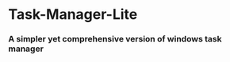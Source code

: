 <div>
<h1>Task-Manager-Lite</h1>
</div>
<h3> 
A simpler yet comprehensive version of windows task manager
</h3>
